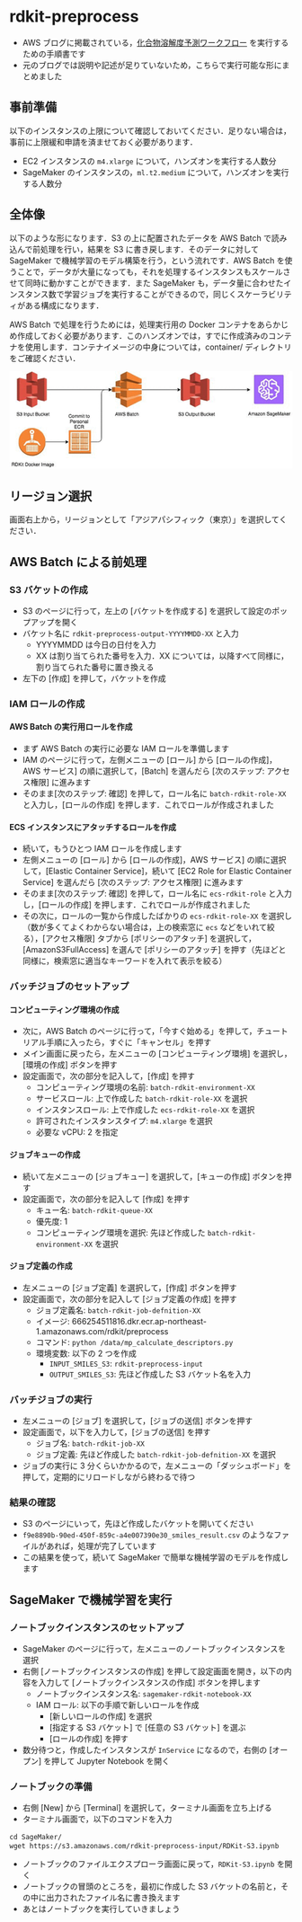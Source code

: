 # rdkit-preprocess

- AWS ブログに掲載されている，[化合物溶解度予測ワークフロー](https://aws.amazon.com/jp/blogs/news/build-an-online-compound-solubility-prediction-workflow-with-aws-batch-and-amazon-sagemaker/) を実行するための手順書です
- 元のブログでは説明や記述が足りていないため，こちらで実行可能な形にまとめました

## 事前準備

以下のインスタンスの上限について確認しておいてください．足りない場合は，事前に上限緩和申請を済ませておく必要があります．

- EC2 インスタンスの `m4.xlarge` について，ハンズオンを実行する人数分
- SageMaker のインスタンスの，`ml.t2.medium` について，ハンズオンを実行する人数分


## 全体像

以下のような形になります．S3 の上に配置されたデータを AWS Batch で読み込んで前処理を行い，結果を S3 に書き戻します．そのデータに対して SageMaker で機械学習のモデル構築を行う，という流れです．AWS Batch を使うことで，データが大量になっても，それを処理するインスタンスもスケールさせて同時に動かすことができます．また SageMaker も，データ量に合わせたインスタンス数で学習ジョブを実行することができるので，同じくスケーラビリティがある構成になります．

AWS Batch で処理を行うためには，処理実行用の Docker コンテナをあらかじめ作成しておく必要があります．このハンズオンでは，すでに作成済みのコンテナを使用します．コンテナイメージの中身については，container/ ディレクトリをご確認ください．

![オーバービュー](images/overview.gif)

## リージョン選択

画面右上から，リージョンとして「アジアパシフィック（東京）」を選択してください．

## AWS Batch による前処理

### S3 バケットの作成

- S3 のページに行って，左上の [バケットを作成する] を選択して設定のポップアップを開く
- バケット名に `rdkit-preprocess-output-YYYYMMDD-XX` と入力
    - YYYYMMDD は今日の日付を入力
    - XX は割り当てられた番号を入力．XX については，以降すべて同様に，割り当てられた番号に置き換える
- 左下の [作成] を押して，バケットを作成

### IAM ロールの作成

#### AWS Batch の実行用ロールを作成

- まず AWS Batch の実行に必要な IAM ロールを準備します
- IAM のページに行って，左側メニューの [ロール] から [ロールの作成]，AWS サービス] の順に選択して，[Batch] を選んだら [次のステップ: アクセス権限] に進みます
- そのまま[次のステップ: 確認] を押して，ロール名に `batch-rdkit-role-XX` と入力し，[ロールの作成] を押します．これでロールが作成されました

#### ECS インスタンスにアタッチするロールを作成

- 続いて，もうひとつ IAM ロールを作成します
- 左側メニューの [ロール] から [ロールの作成]，AWS サービス] の順に選択して，[Elastic Container Service]，続いて [EC2 Role for Elastic Container Service] を選んだら [次のステップ: アクセス権限] に進みます
- そのまま[次のステップ: 確認] を押して，ロール名に `ecs-rdkit-role` と入力し，[ロールの作成] を押します．これでロールが作成されました
- その次に，ロールの一覧から作成したばかりの `ecs-rdkit-role-XX` を選択し（数が多くてよくわからない場合は，上の検索窓に `ecs` などをいれて絞る），[アクセス権限] タブから [ポリシーのアタッチ] を選択して，[AmazonS3FullAccess] を選んで [ポリシーのアタッチ] を押す（先ほどと同様に，検索窓に適当なキーワードを入れて表示を絞る）

### バッチジョブのセットアップ

#### コンピューティング環境の作成

- 次に，AWS Batch のページに行って，「今すぐ始める」を押して，チュートリアル手順に入ったら，すぐに「キャンセル」を押す
- メイン画面に戻ったら，左メニューの [コンピューティング環境] を選択し，[環境の作成] ボタンを押す
- 設定画面で，次の部分を記入して，[作成] を押す
    - コンピューティング環境の名前: `batch-rdkit-environment-XX`
    - サービスロール: 上で作成した `batch-rdkit-role-XX` を選択
    - インスタンスロール: 上で作成した `ecs-rdkit-role-XX` を選択
    - 許可されたインスタンスタイプ: `m4.xlarge` を選択
    - 必要な vCPU: 2 を指定

#### ジョブキューの作成

- 続いて左メニューの [ジョブキュー] を選択して，[キューの作成] ボタンを押す
- 設定画面で，次の部分を記入して [作成] を押す
    - キュー名: `batch-rdkit-queue-XX`
    - 優先度: 1
    - コンピューティング環境を選択: 先ほど作成した `batch-rdkit-environment-XX` を選択

#### ジョブ定義の作成

- 左メニューの [ジョブ定義] を選択して，[作成] ボタンを押す
- 設定画面で，次の部分を記入して [ジョブ定義の作成] を押す
    - ジョブ定義名: `batch-rdkit-job-defnition-XX`
    - イメージ: 666254511816.dkr.ecr.ap-northeast-1.amazonaws.com/rdkit/preprocess
    - コマンド: `python /data/mp_calculate_descriptors.py`
    - 環境変数: 以下の 2 つを作成
        - `INPUT_SMILES_S3`: `rdkit-preprocess-input`
        - `OUTPUT_SMILES_S3`: 先ほど作成した S3 バケット名を入力

### バッチジョブの実行

- 左メニューの [ジョブ] を選択して，[ジョブの送信] ボタンを押す
- 設定画面で，以下を入力して，[ジョブの送信] を押す
    - ジョブ名: `batch-rdkit-job-XX`
    - ジョブ定義: 先ほど作成した `batch-rdkit-job-defnition-XX` を選択
- ジョブの実行に 3 分くらいかかるので，左メニューの「ダッシュボード」を押して，定期的にリロードしながら終わるで待つ

### 結果の確認

- S3 のページにいって，先ほど作成したバケットを開いてください
- `f9e8890b-90ed-450f-859c-a4e007390e30_smiles_result.csv` のようなファイルがあれば，処理が完了しています　
- この結果を使って，続いて SageMaker で簡単な機械学習のモデルを作成します

## SageMaker で機械学習を実行

### ノートブックインスタンスのセットアップ

- SageMaker のページに行って，左メニューのノートブックインスタンスを選択
- 右側 [ノートブックインスタンスの作成] を押して設定画面を開き，以下の内容を入力して [ノートブックインスタンスの作成] ボタンを押します
    - ノートブックインスタンス名: `sagemaker-rdkit-notebook-XX`
    - IAM ロール: 以下の手順で新しいロールを作成
        - [新しいロールの作成] を選択
        - [指定する S3 バケット] で [任意の S3 バケット] を選ぶ
        - [ロールの作成] を押す
- 数分待つと，作成したインスタンスが `InService` になるので，右側の [オープン] を押して Jupyter Notebook を開く

### ノートブックの準備

- 右側 [New] から [Terminal] を選択して，ターミナル画面を立ち上げる
- ターミナル画面で，以下のコマンドを入力

```
cd SageMaker/
wget https://s3.amazonaws.com/rdkit-preprocess-input/RDKit-S3.ipynb
```

- ノートブックのファイルエクスプローラ画面に戻って，`RDKit-S3.ipynb` を開く
- ノートブックの冒頭のところを，最初に作成した S3 バケットの名前と，その中に出力されたファイル名に書き換えます
- あとはノートブックを実行していきましょう

